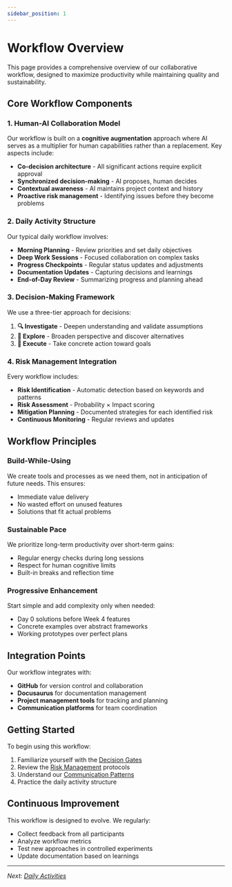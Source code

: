 ```yaml
---
sidebar_position: 1
---
```


# Workflow Overview

This page provides a comprehensive overview of our collaborative workflow, designed to maximize productivity while maintaining quality and sustainability.

## Core Workflow Components

### 1. Human-AI Collaboration Model

Our workflow is built on a **cognitive augmentation** approach where AI serves as a multiplier for human capabilities rather than a replacement. Key aspects include:

- **Co-decision architecture** - All significant actions require explicit approval
- **Synchronized decision-making** - AI proposes, human decides
- **Contextual awareness** - AI maintains project context and history
- **Proactive risk management** - Identifying issues before they become problems

### 2. Daily Activity Structure

Our typical daily workflow involves:

- **Morning Planning** - Review priorities and set daily objectives
- **Deep Work Sessions** - Focused collaboration on complex tasks
- **Progress Checkpoints** - Regular status updates and adjustments
- **Documentation Updates** - Capturing decisions and learnings
- **End-of-Day Review** - Summarizing progress and planning ahead

### 3. Decision-Making Framework

We use a three-tier approach for decisions:

1. **🔍 Investigate** - Deepen understanding and validate assumptions
2. **🔭 Explore** - Broaden perspective and discover alternatives
3. **🎯 Execute** - Take concrete action toward goals

### 4. Risk Management Integration

Every workflow includes:

- **Risk Identification** - Automatic detection based on keywords and patterns
- **Risk Assessment** - Probability × Impact scoring
- **Mitigation Planning** - Documented strategies for each identified risk
- **Continuous Monitoring** - Regular reviews and updates

## Workflow Principles

### Build-While-Using
We create tools and processes as we need them, not in anticipation of future needs. This ensures:
- Immediate value delivery
- No wasted effort on unused features
- Solutions that fit actual problems

### Sustainable Pace
We prioritize long-term productivity over short-term gains:
- Regular energy checks during long sessions
- Respect for human cognitive limits
- Built-in breaks and reflection time

### Progressive Enhancement
Start simple and add complexity only when needed:
- Day 0 solutions before Week 4 features
- Concrete examples over abstract frameworks
- Working prototypes over perfect plans

## Integration Points

Our workflow integrates with:

- **GitHub** for version control and collaboration
- **Docusaurus** for documentation management
- **Project management tools** for tracking and planning
- **Communication platforms** for team coordination

## Getting Started

To begin using this workflow:

1. Familiarize yourself with the [Decision Gates](/docs/collaboration/decision-gates)
2. Review the [Risk Management](/docs/collaboration/risk-management) protocols
3. Understand our [Communication Patterns](/docs/collaboration/communication-patterns)
4. Practice the daily activity structure

## Continuous Improvement

This workflow is designed to evolve. We regularly:
- Collect feedback from all participants
- Analyze workflow metrics
- Test new approaches in controlled experiments
- Update documentation based on learnings

---

*Next: [Daily Activities](/docs/workflow/daily-activities)*